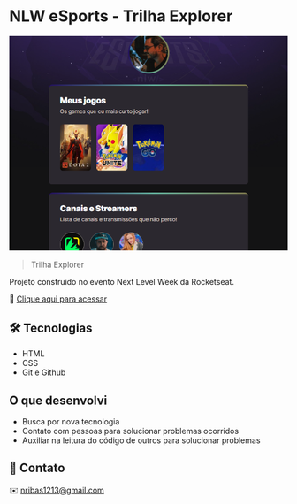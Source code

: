 # NLW eSports - Trilha Explorer
![preview](./.github/preview.png)

> Trilha Explorer

Projeto construido no evento Next Level Week da Rocketseat.

🔗 [Clique aqui para acessar](https://natanoli.github.io/nlw-esports-explorer/)

## 🛠️ Tecnologias

- HTML
- CSS
- Git e Github

## O que desenvolvi

- Busca por nova tecnologia
- Contato com pessoas para solucionar problemas ocorridos
- Auxiliar na leitura do código de outros para solucionar problemas

## 💚 Contato

✉️ nribas1213@gmail.com